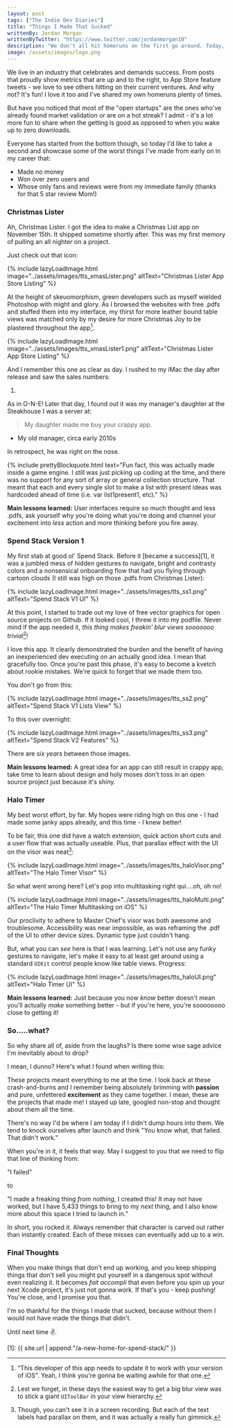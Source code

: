 ```yaml
---
layout: post
tags: ["The Indie Dev Diaries"]
title: "Things I Made That Sucked"
writtenBy: Jordan Morgan
writtenByTwitter: "https://www.twitter.com/jordanmorgan10"
description: "We don't all hit homeruns on the first go around. Today, I celebrate the misses."
image: /assets/images/logo.png
---
```


We live in an industry that celebrates and demands success. From posts that proudly show metrics that are up and to the right, to App Store feature tweets - we love to see others hitting on their current ventures. And why not? It's fun! I love it too and I've shared my own homeruns plenty of times.

But have you noticed that most of the "open startups" are the ones who've already found market validation or are on a hot streak? I admit - it's a lot more fun to share when the getting is good as opposed to when you wake up to zero downloads.

Everyone has started from the bottom though, so today I'd like to take a second and showcase some of the worst things I've made from early on in my career that: 

- Made no money
- Won over zero users and 
- Whose only fans and reviews were from my immediate family (thanks for that 5 star review Mom!)

### Christmas Lister
Ah, Christmas Lister. I got the idea to make a Christmas List app on November 15th. It shipped sometime shortly after. This was my first memory of pulling an all nighter on a project.

Just check out that icon:

{% include lazyLoadImage.html image="../assets/images/tts_xmasLister.png" altText="Christmas Lister App Store Listing" %}

At the height of skeuomorphism, green developers such as myself wielded Photoshop with might and glory. As I browsed the websites with free .pdfs and stuffed them into my interface, my thirst for more leather bound table views was matched only by my desire for more Christmas Joy to be plastered throughout the app[^2].

{% include lazyLoadImage.html image="../assets/images/tts_xmasLister1.png" altText="Christmas Lister App Store Listing" %}

And I remember this one as clear as day. I rushed to my iMac the day after release and saw the sales numbers:

1.

As in O-N-E! Later that day, I found out it was my manager's daughter at the Steakhouse I was a server at: 

> My daughter made me buy your crappy app. 
- My old manager, circa early 2010s 

In retrospect, he was right on the nose.

{% include prettyBlockquote.html text="Fun fact, this was actually made inside a game engine. I still was just picking up coding at the time, and there was no support for any sort of array or general collection structure. That meant that each and every single slot to make a list with present ideas was hardcoded ahead of time (i.e. var list1present1, etc)." %}

**Main lessons learned:** User interfaces require so much thought and less .pdfs, ask yourself why you're doing what you're doing and channel your excitement into _less_ action and more thinking before you fire away.

### Spend Stack Version 1
My first stab at good ol' Spend Stack. Before it [became a success][1], it was a jumbled mess of hidden gestures to navigate, bright and contrasty colors and a nonsensical onboarding flow that had you flying through cartoon clouds (I still was high on those .pdfs from Christmas Lister):

{% include lazyLoadImage.html image="../assets/images/tts_ss1.png" altText="Spend Stack V1 UI" %}

At this point, I started to trade out my love of free vector graphics for open source projects on Github. If it looked cool, I threw it into my podfile. Never mind if the app needed it, _this thing makes freakin' blur views sooooooo trivial_[^1]!

I love this app. It clearly demonstrated the burden and the benefit of having an inexperienced dev executing on an actually good idea. I mean that gracefully too. Once you're past this phase, it's easy to become a kvetch about rookie mistakes. We're quick to forget that we made them too.

You don't go from this:

{% include lazyLoadImage.html image="../assets/images/tts_ss2.png" altText="Spend Stack V1 Lists View" %}

To this over overnight:

{% include lazyLoadImage.html image="../assets/images/tts_ss3.png" altText="Spend Stack V2 Features" %}

There are _six years_ between those images.

**Main lessons learned:** A great idea for an app can still result in crappy app, take time to learn about design and holy moses don't toss in an open source project just because it's shiny.

### Halo Timer
My best worst effort, by far. My hopes were riding high on this one - I had made some janky apps already, and this time  - I knew better!

To be fair, this one did have a watch extension, quick action short cuts and a user flow that was actually useable. Plus, that parallax effect with the UI on the visor was neat[^3]:

{% include lazyLoadImage.html image="../assets/images/tts_haloVisor.png" altText="The Halo Timer Visor" %}

So what went wrong here? Let's pop into multitasking right qui....oh, oh no! 

{% include lazyLoadImage.html image="../assets/images/tts_haloMulti.png" altText="The Halo Timer Multitasking on iOS" %}

Our proclivity to adhere to Master Chief's visor was both awesome and troublesome. Accessibility was near impossible, as was reframing the .pdf of the UI to other device sizes. Dynamic type just couldn't hang. 

But, what you can _see_ here is that I was learning. Let's not use any funky gestures to navigate, let's make it easy to at least get around using a standard `UIKit` control people know like table views. Progress:

{% include lazyLoadImage.html image="../assets/images/tts_haloUI.png" altText="Halo Timer UI" %}

**Main lessons learned:** Just because you now _know_ better doesn't mean you'll actually _make_ something better - but if you're here, you're soooooooo close to getting it!

### So.....what?
So why share all of, aside from the laughs? Is there some wise sage advice I'm inevitably about to drop?

I mean, I dunno? Here's what I found when writing this:

These projects meant everything to me at the time. I look back at these crash-and-burns and I remember being absolutely brimming with **passion** and pure, unfettered **excitement** as they came together. I mean, these are the projects that made me! I stayed up late, googled non-stop and thought about them all the time.

There's no way I'd be where I am today if I didn't dump hours into them. We tend to knock ourselves after launch and think "You know what, that failed. That didn't work."

When you're in it, it feels that way. May I suggest to you that we need to flip that line of thinking from:

"I failed"

to
 
"I made a freaking thing _from nothing_, I created this! It may not have worked, but I have 5,433 things to bring to my _next_ thing, and I also know more about this space I tried to launch in."

In short, you rocked it. Always remember that character is carved out rather than instantly created. Each of these misses can eventually add up to a win.

### Final Thoughts

When you make things that don't end up working, and you keep shipping things that don't sell you might put yourself in a dangerous spot without even realizing it. It becomes _fait accompli_ that even before you spin up your next Xcode project, it's just not gonna work. If that's you - keep pushing! You're close, and I promise you that.

I'm so thankful for the things I made that sucked, because without them I would not have made the things that didn't.

Until next time ✌️.

[1]: {{ site.url | append:"/a-new-home-for-spend-stack/" }}


[^1]: Lest we forget, in these days the easiest way to get a big blur view was to stick a giant `UIToolBar` in your view hierarchy.
[^2]: "This developer of this app needs to update it to work with your version of iOS". Yeah, I think you're gonna be waiting awhile for that one.
[^3]: Though, you can't see it in a screen recording. But each of the text labels had parallax on them, and it was actually a really fun gimmick.
